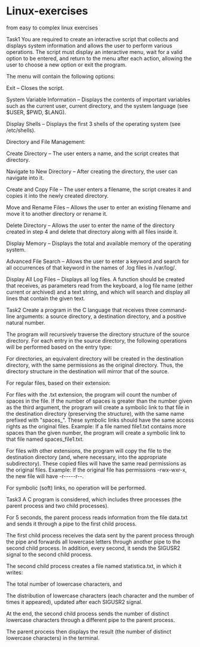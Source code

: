 # Linux-exercises
from easy to complex linux exercises

Task1
You are required to create an interactive script that collects and displays system information and allows the user to perform various operations. The script must display an interactive menu, wait for a valid option to be entered, and return to the menu after each action, allowing the user to choose a new option or exit the program.

The menu will contain the following options:

Exit – Closes the script.

System Variable Information – Displays the contents of important variables such as the current user, current directory, and the system language (see $USER, $PWD, $LANG).

Display Shells – Displays the first 3 shells of the operating system (see /etc/shells).

Directory and File Management:

Create Directory – The user enters a name, and the script creates that directory.

Navigate to New Directory – After creating the directory, the user can navigate into it.

Create and Copy File – The user enters a filename, the script creates it and copies it into the newly created directory.

Move and Rename Files – Allows the user to enter an existing filename and move it to another directory or rename it.

Delete Directory – Allows the user to enter the name of the directory created in step 4 and delete that directory along with all files inside it.

Display Memory – Displays the total and available memory of the operating system.

Advanced File Search – Allows the user to enter a keyword and search for all occurrences of that keyword in the names of .log files in /var/log/.

Display All Log Files – Displays all log files. A function should be created that receives, as parameters read from the keyboard, a log file name (either current or archived) and a text string, and which will search and display all lines that contain the given text.




Task2
Create a program in the C language that receives three command-line arguments: a source directory, a destination directory, and a positive natural number.

The program will recursively traverse the directory structure of the source directory. For each entry in the source directory, the following operations will be performed based on the entry type:

For directories, an equivalent directory will be created in the destination directory, with the same permissions as the original directory. Thus, the directory structure in the destination will mirror that of the source.

For regular files, based on their extension:

For files with the .txt extension, the program will count the number of spaces in the file. If the number of spaces is greater than the number given as the third argument, the program will create a symbolic link to that file in the destination directory (preserving the structure), with the same name prefixed with "spaces_". These symbolic links should have the same access rights as the original files.
Example: If a file named file1.txt contains more spaces than the given number, the program will create a symbolic link to that file named spaces_file1.txt.

For files with other extensions, the program will copy the file to the destination directory (and, where necessary, into the appropriate subdirectory). These copied files will have the same read permissions as the original files.
Example: If the original file has permissions -rwx-wxr-x, the new file will have -r-----r--.

For symbolic (soft) links, no operation will be performed.



Task3
A C program is considered, which includes three processes (the parent process and two child processes).

For 5 seconds, the parent process reads information from the file data.txt and sends it through a pipe to the first child process.

The first child process receives the data sent by the parent process through the pipe and forwards all lowercase letters through another pipe to the second child process. In addition, every second, it sends the SIGUSR2 signal to the second child process.

The second child process creates a file named statistica.txt, in which it writes:

The total number of lowercase characters, and

The distribution of lowercase characters (each character and the number of times it appeared), updated after each SIGUSR2 signal.

At the end, the second child process sends the number of distinct lowercase characters through a different pipe to the parent process.

The parent process then displays the result (the number of distinct lowercase characters) in the terminal.
